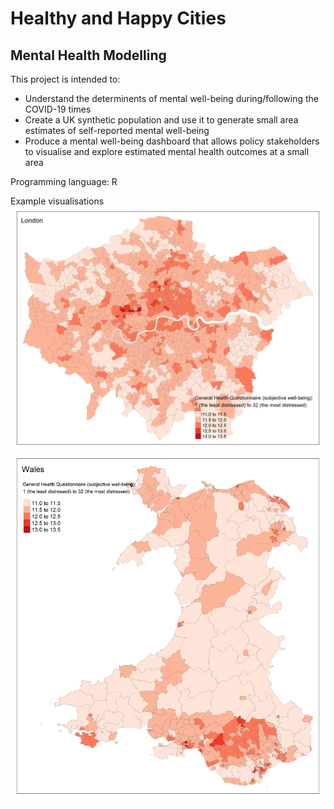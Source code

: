 # Healthy and Happy Cities
## Mental Health Modelling

This project is intended to:
- Understand the determinents of mental well-being during/following the COVID-19 times
- Create a UK synthetic population and use it to generate small area estimates of self-reported mental well-being 
- Produce a mental well-being dashboard that allows policy stakeholders to visualise and explore estimated mental health outcomes at a small area

Programming language: R

Example visualisations
![London GHQ](./images/London_GHQ1.png)
![Wales GHQ](./images/Wales_GHQ1.png)
